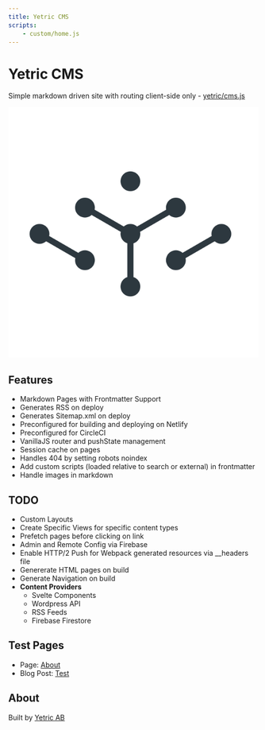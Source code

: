 ```yaml
---
title: Yetric CMS
scripts:
    - custom/home.js
---
```


# Yetric CMS

Simple markdown driven site with routing client-side only - [yetric/cms.js](https://github.com/yetric/cms.js)

![Yetric Logo](../assets/images/yetric.png)

## Features

-   Markdown Pages with Frontmatter Support
-   Generates RSS on deploy
-   Generates Sitemap.xml on deploy
-   Preconfigured for building and deploying on Netlify
-   Preconfigured for CircleCI
-   VanillaJS router and pushState management
-   Session cache on pages
-   Handles 404 by setting robots noindex
-   Add custom scripts (loaded relative to search or external) in frontmatter
-   Handle images in markdown

## TODO

-   Custom Layouts
-   Create Specific Views for specific content types
-   Prefetch pages before clicking on link
-   Admin and Remote Config via Firebase
-   Enable HTTP/2 Push for Webpack generated resources via __headers file
-   Genererate HTML pages on build
-   Generate Navigation on build
-  __Content Providers__
    - Svelte Components
    - Wordpress API
    - RSS Feeds
    - Firebase Firestore

## Test Pages

-   Page: [About](/about)
-   Blog Post: [Test](/blog/test)

## About

Built by [Yetric AB](https://yetric.com)
